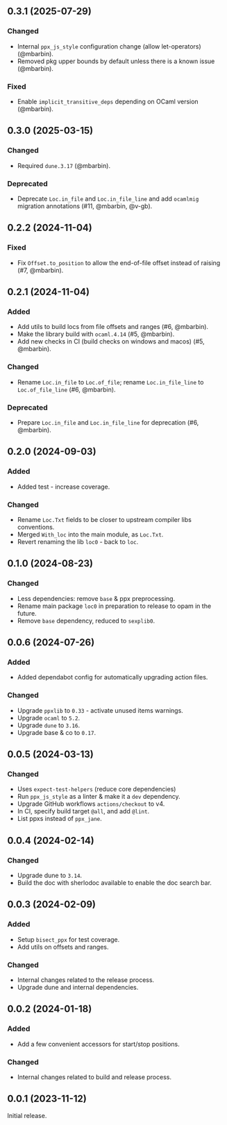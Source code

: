 ## 0.3.1 (2025-07-29)

### Changed

- Internal `ppx_js_style` configuration change (allow let-operators) (@mbarbin).
- Removed pkg upper bounds by default unless there is a known issue (@mbarbin).

### Fixed

- Enable `implicit_transitive_deps` depending on OCaml version (@mbarbin).

## 0.3.0 (2025-03-15)

### Changed

- Required `dune.3.17` (@mbarbin).

### Deprecated

- Deprecate `Loc.in_file` and `Loc.in_file_line` and add `ocamlmig` migration annotations (#11, @mbarbin, @v-gb).

## 0.2.2 (2024-11-04)

### Fixed

- Fix `Offset.to_position` to allow the end-of-file offset instead of raising (#7, @mbarbin).

## 0.2.1 (2024-11-04)

### Added

- Add utils to build locs from file offsets and ranges (#6, @mbarbin).
- Make the library build with `ocaml.4.14` (#5, @mbarbin).
- Add new checks in CI (build checks on windows and macos) (#5, @mbarbin).

### Changed

- Rename `Loc.in_file` to `Loc.of_file`; rename `Loc.in_file_line` to `Loc.of_file_line` (#6, @mbarbin).

### Deprecated

- Prepare `Loc.in_file` and `Loc.in_file_line` for deprecation (#6, @mbarbin).

## 0.2.0 (2024-09-03)

### Added

- Added test - increase coverage.

### Changed

- Rename `Loc.Txt` fields to be closer to upstream compiler libs conventions.
- Merged `With_loc` into the main module, as `Loc.Txt`.
- Revert renaming the lib `loc0` - back to `loc`.

## 0.1.0 (2024-08-23)

### Changed

- Less dependencies: remove `base` & ppx preprocessing.
- Rename main package `loc0` in preparation to release to opam in the future.
- Remove `base` dependency, reduced to `sexplib0`.

## 0.0.6 (2024-07-26)

### Added

- Added dependabot config for automatically upgrading action files.

### Changed

- Upgrade `ppxlib` to `0.33` - activate unused items warnings.
- Upgrade `ocaml` to `5.2`.
- Upgrade `dune` to `3.16`.
- Upgrade base & co to `0.17`.

## 0.0.5 (2024-03-13)

### Changed

- Uses `expect-test-helpers` (reduce core dependencies)
- Run `ppx_js_style` as a linter & make it a `dev` dependency.
- Upgrade GitHub workflows `actions/checkout` to v4.
- In CI, specify build target `@all`, and add `@lint`.
- List ppxs instead of `ppx_jane`.

## 0.0.4 (2024-02-14)

### Changed

- Upgrade dune to `3.14`.
- Build the doc with sherlodoc available to enable the doc search bar.

## 0.0.3 (2024-02-09)

### Added

- Setup `bisect_ppx` for test coverage.
- Add utils on offsets and ranges.

### Changed

- Internal changes related to the release process.
- Upgrade dune and internal dependencies.

## 0.0.2 (2024-01-18)

### Added

- Add a few convenient accessors for start/stop positions.

### Changed

- Internal changes related to build and release process.

## 0.0.1 (2023-11-12)

Initial release.
